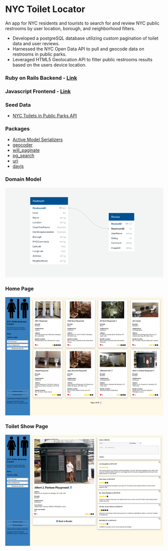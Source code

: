 # NYC Toilet Locator

An app for NYC residents and tourists to search for and review NYC public restrooms by user location, borough, and neighborhood filters.

- Developed a postgreSQL database utilizing custom pagination of toilet data and user reviews.
- Harnessed the NYC Open Data API to pull and geocode data on restrooms in public parks.
- Leveraged HTML5 Geolocation API to filter public restrooms results based on the users device location.

### Ruby on Rails Backend - [Link](https://github.com/bryanmoon1991/nyc-toilet-locator-backend)

### Javascript Frontend - [Link](https://github.com/bryanmoon1991/nyc-toilet-locator-frontend)

### Seed Data

- [NYC Toilets in Public Parks API](https://data.cityofnewyork.us/Recreation/Directory-Of-Toilets-In-Public-Parks/hjae-yuav)

### Packages

- [Active Model Serializers](https://github.com/rails-api/active_model_serializers)
- [geocoder](http://www.rubygeocoder.com/)
- [will_paginate](https://github.com/mislav/will_paginate)
- [pg_search](https://github.com/Casecommons/pg_search)
- [uri](https://github.com/ruby/uri)
- [dayjs](https://github.com/iamkun/dayjs)

### Domain Model

![Domain Model](./images/domain-model.png)

### Home Page

![Home Page](./images/home-page.png)

### Toilet Show Page

![Toilet Show Page](./images/toilet-page.png)
